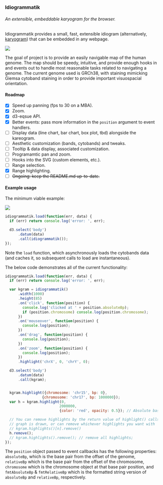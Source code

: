 ### Idiogrammatik
###### An extensible, embeddable karyogram for the browser.

Idiogrammatik provides a small, fast, extensible idiogram (alternatively, [karyogram](http://en.wikipedia.org/wiki/Karyogram)) that can be embedded in any webpage.

![](http://cl.ly/image/212O3M0h1I2M/Screen%20Recording%202014-08-29%20at%2004.57%20PM.gif)

The goal of project is to provide an easily navigable map of the human genome. The map should be speedy, intuitive, and provide enough hooks in and events out to handle most reasonable tasks related to navigating a genome. The current genome used is GRCh38, with staining mimicking Giemsa cytoband staining in order to provide important visuospacial orientation.

#### Roadmap

- [X] Speed up panning (fps to 30 on a MBA).
- [X] Zoom.
- [X] d3-eqsue API.
- [X] Better events: pass more information in the `position` argument to event handlers.
- [ ] Display data (line chart, bar chart, box plot, tbd) alongside the kareogram.
- [ ] Aesthetic customization (bands, cytobands) and tweaks.
- [ ] Tooltip & data display, associated customization.
- [ ] Programamtic pan and zoom.
- [ ] Hooks into the SVG (custom elements, etc.).
- [ ] Range selection.
- [X] Range highlighting.
- [ ] ~~Ongoing: keep the README.md up-to-date.~~

#### Example usage
The minimum viable example:

![](http://cl.ly/image/0M371r0O3R1k/Screen%20Shot%202014-08-29%20at%205.19.56%20PM.png)

```javascript
idiogrammatik.load(function(err, data) {
  if (err) return console.log('error: ', err);

  d3.select('body')
      .datum(data)
      .call(idiogrammatik());
});
```

Note the `load` function, which asynchronously loads the cytobands data (and caches it, so subsequent calls to load are instantaneous).

The below code demonstrates all of the current functionality:

```javascript
idiogrammatik.load(function(err, data) {
  if (err) return console.log('error: ', err);

  var kgram = idiogrammatik()
      .width(1000)
      .height(85)
      .on('click', function(position) {
        console.log('clicked at ' + position.absoluteBp);
        if (position.chromosome) console.log(position.chromosome);
      })
      .on('mouseover', function(position) {
        console.log(position);
      })
      .on('drag', function(position) {
        console.log(position);
      })
      .on('zoom', function(position) {
        console.log(position);
      })
      .highlight('chrX', 0, 'chrY', 0);

  d3.select('body')
      .datum(data)
      .call(kgram);


  kgram.highlight({chromosome: 'chr15', bp: 0},
                 {chromosome: 'chr17', bp: 1000000});
  var h = kgram.highlight(0,
                         2000000,
                         {color: 'red', opacity: 0.5}); // Absolute basepairs.

  // You can remove highlights by the return value of highlight() calls after the
  // graph is drawn, or can remove whichever highlights you want with
  // kgram.highlights()[n].remove()
  h.remove();
  // kgram.highlights().remove(); // remove all highlights;
});
```

The `position` object passed to event callbacks has the following properties: `absoluteBp`, which is the base pair from the offset of the genome, `relativeBp` which is the base pair from the offset of the chromosome, `chromosome` which is the chromosome object at that base pair position, and `fmtAbsoluteBp` & `fmtRelativeBp` which is the formatted string version of `absoluteBp` and `relativeBp`, respectively.
